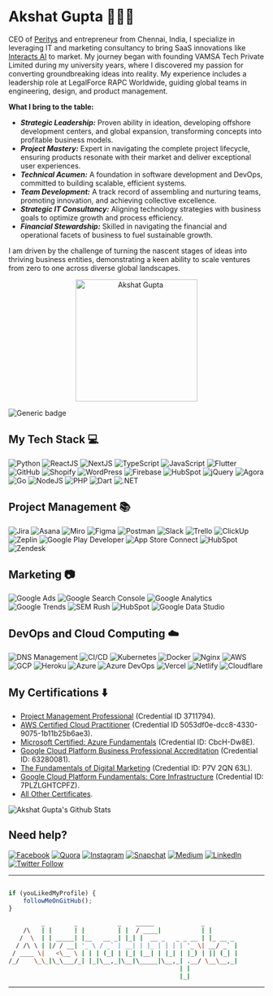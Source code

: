 # Akshat Gupta 👨🏻‍💻

CEO of <a href="https://www.peritys.com">Peritys</a> and entrepreneur from Chennai, India, I specialize in leveraging IT and marketing consultancy to bring SaaS innovations like <a href="https://www.interacts.ai">Interacts AI</a> to market. My journey began with founding VAMSA Tech Private Limited during my university years, where I discovered my passion for converting groundbreaking ideas into reality. My experience includes a leadership role at LegalForce RAPC Worldwide, guiding global teams in engineering, design, and product management.

**What I bring to the table:**
- ***Strategic Leadership:*** Proven ability in ideation, developing offshore development centers, and global expansion, transforming concepts into profitable business models.
- ***Project Mastery:*** Expert in navigating the complete project lifecycle, ensuring products resonate with their market and deliver exceptional user experiences.
- ***Technical Acumen:*** A foundation in software development and DevOps, committed to building scalable, efficient systems.
- ***Team Development:*** A track record of assembling and nurturing teams, promoting innovation, and achieving collective excellence.
- ***Strategic IT Consultancy:*** Aligning technology strategies with business goals to optimize growth and process efficiency.
- ***Financial Stewardship:*** Skilled in navigating the financial and operational facets of business to fuel sustainable growth.

I am driven by the challenge of turning the nascent stages of ideas into thriving business entities, demonstrating a keen ability to scale ventures from zero to one across diverse global landscapes.

<p align="center">
<a href="https://www.akshatvg.com">
<img src="https://www.akshatvg.com/static/media/Public_Speaking_akshatvg.a93d49d910ba9c3f9206.jpeg" height="240px" alt="Akshat Gupta"/>
</a>
</p>

![Generic badge](https://img.shields.io/badge/Akshat-Gupta-orange) 

## My Tech Stack :computer:
<img src="https://img.shields.io/badge/-Python-yellow?style=for-the-badge" alt="Python"> <img src="https://img.shields.io/badge/-ReactJS-pink?style=for-the-badge" alt="ReactJS"> <img src="https://img.shields.io/badge/-NextJS-red?style=for-the-badge" alt="NextJS"> <img src="https://img.shields.io/badge/-TypeScript-purple?style=for-the-badge" alt="TypeScript"> <img src="https://img.shields.io/badge/-JavaScript-blue?style=for-the-badge" alt="JavaScript">
<img src="https://img.shields.io/badge/-Flutter-green?style=for-the-badge" alt="Flutter"> <img src="https://img.shields.io/badge/-GitHub-yellow?style=for-the-badge" alt="GitHub"> <img src="https://img.shields.io/badge/-Shopify-pink?style=for-the-badge" alt="Shopify"> <img src="https://img.shields.io/badge/-WordPress-red?style=for-the-badge" alt="WordPress"> <img src="https://img.shields.io/badge/-Firebase-purple?style=for-the-badge" alt="Firebase"> <img src="https://img.shields.io/badge/-HubSpot-blue?style=for-the-badge" alt="HubSpot"> <img src="https://img.shields.io/badge/-jQuery-green?style=for-the-badge" alt="jQuery"> <img src="https://img.shields.io/badge/-Agora-yellow?style=for-the-badge" alt="Agora"> <img src="https://img.shields.io/badge/-Go-pink?style=for-the-badge" alt="Go"> <img src="https://img.shields.io/badge/-NodeJS-red?style=for-the-badge" alt="NodeJS"> <img src="https://img.shields.io/badge/-PHP-purple?style=for-the-badge" alt="PHP"> <img src="https://img.shields.io/badge/-Dart-blue?style=for-the-badge" alt="Dart"> <img src="https://img.shields.io/badge/-DotNET-green?style=for-the-badge" alt=".NET"> 

## Project Management :books:
<img src="https://img.shields.io/badge/-Jira-yellow?style=for-the-badge" alt="Jira"> <img src="https://img.shields.io/badge/-Asana-pink?style=for-the-badge" alt="Asana"> <img src="https://img.shields.io/badge/-Miro-red?style=for-the-badge" alt="Miro"> <img src="https://img.shields.io/badge/-Figma-purple?style=for-the-badge" alt="Figma"> <img src="https://img.shields.io/badge/-Postman-blue?style=for-the-badge" alt="Postman"> <img src="https://img.shields.io/badge/-Slack-green?style=for-the-badge" alt="Slack"> <img src="https://img.shields.io/badge/-Trello-yellow?style=for-the-badge" alt="Trello"> <img src="https://img.shields.io/badge/-ClickUp-pink?style=for-the-badge" alt="ClickUp"> <img src="https://img.shields.io/badge/-Zeplin-red?style=for-the-badge" alt="Zeplin"> <img src="https://img.shields.io/badge/-Google_Play_Developer-purple?style=for-the-badge" alt="Google Play Developer"> <img src="https://img.shields.io/badge/-App_Store_Connect-blue?style=for-the-badge" alt="App Store Connect"> <img src="https://img.shields.io/badge/-HubSpot-green?style=for-the-badge" alt="HubSpot">  <img src="https://img.shields.io/badge/-Zendesk-yellow?style=for-the-badge" alt="Zendesk"> 

## Marketing :camera:
<img src="https://img.shields.io/badge/-Google_Ads-yellow?style=for-the-badge" alt="Google Ads"> <img src="https://img.shields.io/badge/-Google_Search_Console-pink?style=for-the-badge" alt="Google Search Console"> <img src="https://img.shields.io/badge/-Google_Analytics-red?style=for-the-badge" alt="Google Analytics"> <img src="https://img.shields.io/badge/-Google_Trends-purple?style=for-the-badge" alt="Google Trends
"> <img src="https://img.shields.io/badge/-SEM_Rush-blue?style=for-the-badge" alt="SEM Rush"> <img src="https://img.shields.io/badge/-HubSpot-green?style=for-the-badge" alt="HubSpot"> <img src="https://img.shields.io/badge/-Google_Data_Studio-yellow?style=for-the-badge" alt="Google Data Studio"> 

## DevOps and Cloud Computing :cloud:
<img src="https://img.shields.io/badge/-DNS_Management-yellow?style=for-the-badge" alt="DNS Management"> <img src="https://img.shields.io/badge/-CI/CD-pink?style=for-the-badge" alt="CI/CD"> <img src="https://img.shields.io/badge/-Kubernetes-red?style=for-the-badge" alt="Kubernetes"> <img src="https://img.shields.io/badge/-Docker-purple?style=for-the-badge" alt="Docker"> <img src="https://img.shields.io/badge/-Nginx-blue?style=for-the-badge" alt="Nginx"> <img src="https://img.shields.io/badge/-AWS-green?style=for-the-badge" alt="AWS"> <img src="https://img.shields.io/badge/-GCP-yellow?style=for-the-badge" alt="GCP"> <img src="https://img.shields.io/badge/-Heroku-pink?style=for-the-badge" alt="Heroku"> <img src="https://img.shields.io/badge/-Azure-red?style=for-the-badge" alt="Azure"> <img src="https://img.shields.io/badge/-Azure_DevOps-purple?style=for-the-badge" alt="Azure DevOps"> <img src="https://img.shields.io/badge/-Vercel-blue?style=for-the-badge" alt="Vercel"> <img src="https://img.shields.io/badge/-Netlify-green?style=for-the-badge" alt="Netlify"> <img src="https://img.shields.io/badge/-Cloudflare-yellow?style=for-the-badge" alt="Cloudflare"> 

## My Certifications :arrow_down:
- [Project Management Professional](https://www.pmi.org/certifications/certification/resources/registry) (Credential ID 3711794).
- [AWS Certified Cloud Practitioner](https://www.credly.com/badges/5053df0e-dcc8-4330-9075-1b11b25b6ae3/github) (Credential ID 5053df0e-dcc8-4330-9075-1b11b25b6ae3).
- [Microsoft Certified: Azure Fundamentals](https://www.youracclaim.com/badges/92059ed2-9f17-4b35-abda-23c1c9d3ff53) (Credential ID: CbcH-Dw8E).
- [Google Cloud Platform Business Professional Accreditation](https://skillshop.exceedlms.com/student/award/63280081) (Credential ID: 63280081).
- [The Fundamentals of Digital Marketing](https://learndigital.withgoogle.com/digitalgarage/validate-certificate-code) (Credential ID: P7V 2QN 63L).
- [Google Cloud Platform Fundamentals: Core Infrastructure](https://www.coursera.org/account/accomplishments/verify/7PLZLGHTCPFZ) (Credential ID: 7PLZLGHTCPFZ).
- [All Other Certificates](https://bit.ly/akshatvgCertificates).

![Akshat Gupta's Github Stats](https://github-readme-stats.vercel.app/api?username=akshatvg&show_icons=true_color=fff&icon_color=037AFE&text_color=000000&bg_color=ffffff)

## Need help?

[![Facebook](https://img.shields.io/badge/Facebook-add-blue.svg?logo=facebook&logoColor=white)](https://www.facebook.com/akshatvg) [![Quora](https://img.shields.io/badge/Quora-ask-red.svg?logo=quora)](https://www.quora.com/profile/Akshat-Gupta-279) [![Instagram](https://img.shields.io/badge/Instagram-follow-purple.svg?logo=instagram&logoColor=white)](https://www.instagram.com/akshatvg/) [![Snapchat](https://img.shields.io/badge/Snapchat-add-yellow.svg?logo=snapchat&logoColor=white)](https://www.snapchat.com/add/akshatvg) [![Medium](https://img.shields.io/badge/Medium-follow-black.svg?logo=medium&logoColor=white)](https://medium.com/@akshatvg) [![LinkedIn](https://img.shields.io/badge/LinkedIn-connect-blue.svg?logo=linkedin&logoColor=white)](https://www.linkedin.com/in/akshatvg/) [![Twitter Follow](https://img.shields.io/twitter/follow/akshatvg?style=social)](https://twitter.com/akshatvg)

---------

```javascript

if (youLikedMyProfile) {
    followMeOnGitHub();
}

```

```bash
         _        _           _    _____             _        
    /\   | |      | |         | |  / ____|           | |       
   /  \  | | _____| |__   __ _| |_| |  __ _   _ _ __ | |_ __ _ 
  / /\ \ | |/ / __| '_ \ / _` | __| | |_ | | | | '_ \| __/ _` |
 / ____ \|   <\__ \ | | | (_| | |_| |__| | |_| | |_) | || (_| |
/_/    \_\_|\_\___/_| |_|\__,_|\__|\_____|\__,_| .__/ \__\__,_|
                                               | |             
                                               |_|             
```

-----------

